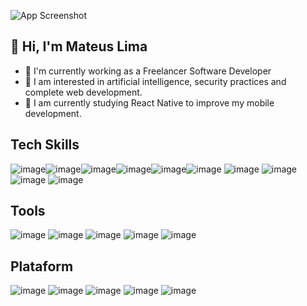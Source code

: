 

![App Screenshot](https://media.discordapp.net/attachments/1275100258556313744/1380946000750841926/BannerGit.png?ex=6845b9af&is=6844682f&hm=f1ad20dd22cd7da9b416e0e5c480402fe8fd7de226aaafb419e37cabf7ca9dc0&=&format=webp&quality=lossless)




## 👋 Hi, I'm Mateus Lima
- 🔭 I'm currently working as a Freelancer Software Developer 
- 👀 I am interested in artificial intelligence, security practices and complete web development.
- 🎯  I am currently studying React Native to improve my mobile development.

## Tech Skills

![image](https://img.shields.io/badge/next%20js-000000?style=for-the-badge&logo=nextdotjs&logoColor=white)![image](https://img.shields.io/badge/React-20232A?style=for-the-badge&logo=react&logoColor=61DAFB)![image](https://img.shields.io/badge/shadcn%2Fui-000000?style=for-the-badge&logo=shadcnui&logoColor=white)![image](https://img.shields.io/badge/JavaScript-323330?style=for-the-badge&logo=javascript&logoColor=F7DF1E)![image](https://img.shields.io/badge/Tailwind_CSS-38B2AC?style=for-the-badge&logo=tailwind-css&logoColor=white)![image](https://img.shields.io/badge/HTML5-E34F26?style=for-the-badge&logo=html5&logoColor=white)
![image](https://img.shields.io/badge/CSS3-1572B6?style=for-the-badge&logo=css3&logoColor=white)
![image](https://img.shields.io/badge/Bootstrap-563D7C?style=for-the-badge&logo=bootstrap&logoColor=white)
![image](	https://img.shields.io/badge/Cypress-17202C?style=for-the-badge&logo=cypress&logoColor=white)
![image](https://img.shields.io/badge/Python-FFD43B?style=for-the-badge&logo=python&logoColor=blue)

## Tools

![image](https://img.shields.io/badge/blender-%23F5792A.svg?style=for-the-badge&logo=blender&logoColor=white)
![image](https://img.shields.io/badge/Figma-F24E1E?style=for-the-badge&logo=figma&logoColor=white)
![image](https://img.shields.io/badge/-Unreal%20Engine-313131?style=for-the-badge&logo=unreal-engine&logoColor=white)
![image](https://img.shields.io/badge/Adobe%20Creative%20Cloud-DA1F26?style=for-the-badge&logo=Adobe%20Creative%20Cloud&logoColor=white)
![image](https://img.shields.io/badge/-Behance-blue?style=for-the-badge&logo=behance&logoColor=white)

## Plataform

![image](	https://img.shields.io/badge/Kali_Linux-557C94?style=for-the-badge&logo=kali-linux&logoColor=white)
![image](	https://img.shields.io/badge/Linux-FCC624?style=for-the-badge&logo=linux&logoColor=black)
![image](	https://img.shields.io/badge/Ubuntu-E95420?style=for-the-badge&logo=ubuntu&logoColor=white)
![image](	https://img.shields.io/badge/Windows-0078D6?style=for-the-badge&logo=windows&logoColor=white)
![image](	https://img.shields.io/badge/mac%20os-000000?style=for-the-badge&logo=apple&logoColor=white)


